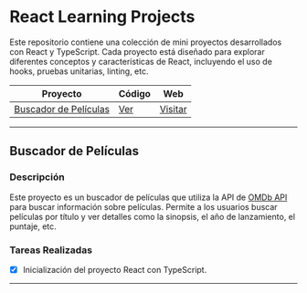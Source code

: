 
# React Learning Projects

Este repositorio contiene una colección de mini proyectos desarrollados con React y TypeScript. Cada proyecto está diseñado para explorar diferentes conceptos y características de React, incluyendo el uso de hooks, pruebas unitarias, linting, etc.


| Proyecto | Código | Web |
| --- | --- | --- |
| [Buscador de Películas](#buscador-de-películas) | [Ver](buscador-de-películas/) | [Visitar]() |


---

## Buscador de Películas

### Descripción

Este proyecto es un buscador de películas que utiliza la API de [OMDb API](https://www.omdbapi.com/) para buscar información sobre películas. Permite a los usuarios buscar películas por título y ver detalles como la sinopsis, el año de lanzamiento, el puntaje, etc.

### Tareas Realizadas

- [x] Inicialización del proyecto React con TypeScript.

---
